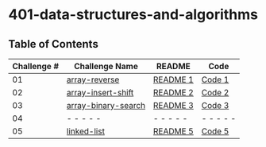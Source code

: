 # 401-data-structures-and-algorithms

## Table of Contents

| Challenge # | Challenge Name    | README | Code |
| ---------------| ---- | ----   |------|
| 01  | [array-reverse](challenges/array-reverse)        | [README 1](challenges/array-reverse/src/README.md)| [Code 1](challenges/array-reverse/src/Main.java)|
| 02   | [array-insert-shift](challenges/array-insert-shifted)      | [README 2](challenges/array-insert-shifted/lib/src/main/java/arrayShifted/ReadMe.md)| [Code 2](challenges/array-insert-shifted/lib/src/main/java/arrayShifted/shiftedArray.java)|
| 03   |[array-binary-search](challenges/array-binary-search)      | [README 3](challenges/array-binary-search/app/src/main/java/binarySearch/README.md)| [Code 3](challenges/array-binary-search/app/src/main/java/binarySearch/App.java)|
| 04   | - - - - -       | - - - - -  | - - - - -  |
| 05    | [linked-list](challenges/linked-list)     | [README 5](challenges/linked-list/lib/src/main/java/LinkedList/README.md)| [Code 5](challenges/linked-list/lib/src/main/java/LinkedList/LinkedList.java)|